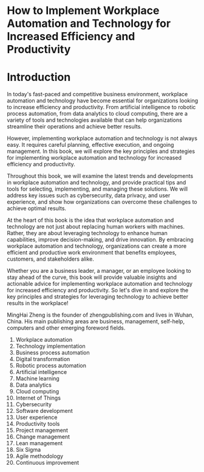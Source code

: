 # How to Implement Workplace Automation and Technology for Increased Efficiency and Productivity

# Introduction

In today's fast-paced and competitive business environment, workplace automation and technology have become essential for organizations looking to increase efficiency and productivity. From artificial intelligence to robotic process automation, from data analytics to cloud computing, there are a variety of tools and technologies available that can help organizations streamline their operations and achieve better results.

However, implementing workplace automation and technology is not always easy. It requires careful planning, effective execution, and ongoing management. In this book, we will explore the key principles and strategies for implementing workplace automation and technology for increased efficiency and productivity.

Throughout this book, we will examine the latest trends and developments in workplace automation and technology, and provide practical tips and tools for selecting, implementing, and managing these solutions. We will address key issues such as cybersecurity, data privacy, and user experience, and show how organizations can overcome these challenges to achieve optimal results.

At the heart of this book is the idea that workplace automation and technology are not just about replacing human workers with machines. Rather, they are about leveraging technology to enhance human capabilities, improve decision-making, and drive innovation. By embracing workplace automation and technology, organizations can create a more efficient and productive work environment that benefits employees, customers, and stakeholders alike.

Whether you are a business leader, a manager, or an employee looking to stay ahead of the curve, this book will provide valuable insights and actionable advice for implementing workplace automation and technology for increased efficiency and productivity. So let's dive in and explore the key principles and strategies for leveraging technology to achieve better results in the workplace!

MingHai Zheng is the founder of zhengpublishing.com and lives in Wuhan, China. His main publishing areas are business, management, self-help, computers and other emerging foreword fields.



1. Workplace automation
2. Technology implementation
3. Business process automation
4. Digital transformation
5. Robotic process automation
6. Artificial intelligence
7. Machine learning
8. Data analytics
9. Cloud computing
10. Internet of Things
11. Cybersecurity
12. Software development
13. User experience
14. Productivity tools
15. Project management
16. Change management
17. Lean management
18. Six Sigma
19. Agile methodology
20. Continuous improvement

